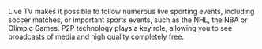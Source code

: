 Live TV makes it possible to follow numerous live sporting events, including soccer matches, or important sports events, such as the NHL, the NBA or Olimpic Games. P2P technology plays a key role, allowing you to see broadcasts of media and high quality completely free.

